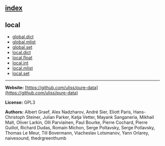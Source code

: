 [index](../index.html)
---

## local
* [global.dict](../global.dict.html)
* [global.mlist](../global.mlist.html)
* [global.set](../global.set.html)
* [local.dict](../local.dict.html)
* [local.float](../local.float.html)
* [local.int](../local.int.html)
* [local.mlist](../local.mlist.html)
* [local.set](../local.set.html)

---
**Website:** [https://github.com/uliss/pure-data](https://github.com/uliss/pure-data)

**License:** GPL3

**Authors:** Albert Graef, Alex Nadzharov, André Sier, Eliott Paris, Hans-Christoph Steiner, Julian Parker, Katja Vetter, Mayank Sanganeria, Mikhail Malt, Oliver Larkin, Olli Parviainen, Paul Bourke, Pierre Cochard, Pierre Guillot, Richard Dudas, Romain Michon, Serge Poltavsky, Serge Potlavsky, Thomas Le Meur, Till Bovermann, Viacheslav Lotsmanov, Yann Orlarey, naivesound, thedrgreenthumb
